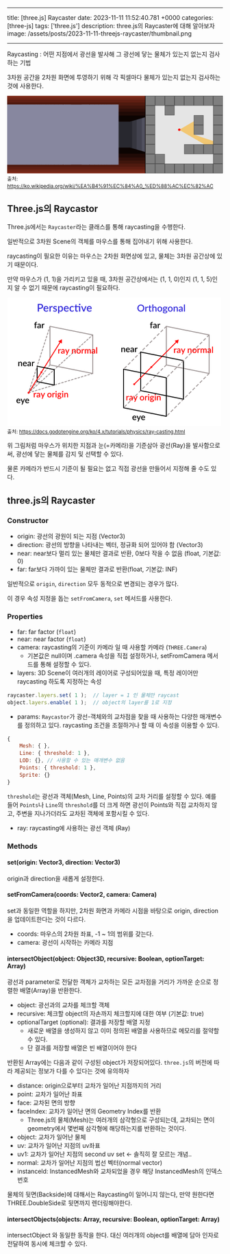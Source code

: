 

---
title: [three.js] Raycaster
date: 2023-11-11 11:52:40.781 +0000
categories: [three-js]
tags: ['three.js']
description: three.js의 Raycaster에 대해 알아보자
image: /assets/posts/2023-11-11-threejs-raycaster/thumbnail.png

---

Raycasting : 어떤 지점에서 광선을 발사해 그 광선에 닿는 물체가 있는지 없는지 검사하는 기법

3차원 공간을 2차원 화면에 투영하기 위해 각 픽셀마다 물체가 있는지 없는지 검사하는 것에 사용한다.

![img](/assets/posts/2023-11-11-threejs-raycaster/img0.png)
<small>출처: https://ko.wikipedia.org/wiki/%EA%B4%91%EC%84%A0_%ED%88%AC%EC%82%AC</small>


## Three.js의 Raycastor

Three.js에서는 `Raycaster`라는 클래스를 통해 raycasting을 수행한다.

일반적으로 3차원 Scene의 객체를 마우스를 통해 집어내기 위해 사용한다.

raycasting이 필요한 이유는 마우스는 2차원 화면상에 있고, 물체는 3차원 공간상에 있기 때문이다.

만약 마우스가 (1, 1)을 가리키고 있을 때, 3차원 공간상에서는 (1, 1, 0)인지 (1, 1, 5)인지 알 수 없기 때문에 raycasting이 필요하다.

![img](/assets/posts/2023-11-11-threejs-raycaster/img1.png)
<small>출처: https://docs.godotengine.org/ko/4.x/tutorials/physics/ray-casting.html</small>

위 그림처럼 마우스가 위치한 지점과 눈(=카메라)을 기준삼아 광선(Ray)을 발사함으로써, 광선에 닿는 물체를 감지 및 선택할 수 있다.

물론 카메라가 반드시 기준이 될 필요는 없고 직접 광선을 만들어서 지정해 줄 수도 있다.

## three.js의 Raycaster

### Constructor

- origin: 광선의 광원이 되는 지점 (Vector3)
- direction: 광선의 방향을 나타내는 벡터, 정규화 되어 있어야 함 (Vector3)
- near: near보다 멀리 있는 물체만 결과로 반환, 0보다 작을 수 없음 (float, 기본값: 0)
- far: far보다 가까이 있는 물체만 결과로 반환(float, 기본값: INF)

일반적으로 `origin`, `direction` 모두 동적으로 변경되는 경우가 많다.

이 경우 속성 지정을 돕는 `setFromCamera`, `set` 메서드를 사용한다.

### Properties
- far: far factor (`float`)
- near: near factor (`float`)
- camera: raycasting의 기준이 카메라 일 때 사용할 카메라 (`THREE.Camera`)
  - 기본값은 null이며 .camera 속성을 직접 설정하거나, setFromCamera 메서드를 통해 설정할 수 있다.
- layers: 3D Scene이 여러개의 레이어로 구성되어있을 때, 특정 레이어만 raycasting 하도록 지정하는 속성

```javascript
raycaster.layers.set( 1 );  // layer = 1 인 물체만 raycast
object.layers.enable( 1 );  // object의 layer를 1로 지정
```

- params: `Raycastor`가 광선-객체와의 교차점을 찾을 때 사용하는 다양한 매개변수를 정의하고 있다. raycasting 조건을 조절하거나 할 때 이 속성을 이용할 수 있다.

```javascript
{ 
	Mesh: { },
	Line: { threshold: 1 },
	LOD: {}, // 사용할 수 있는 매개변수 없음
	Points: { threshold: 1 },
	Sprite: {} 
}
```
`threshold`는 광선과 객체(Mesh, Line, Points)의 교차 거리를 설정할 수 있다. 
예를 들어 `Points`나 `Line`의 `threshold`를 더 크게 하면 광선이 Points와 직접 교차하지 않고, 주변을 지나가더라도 교차된 객체에 포함시킬 수 있다.

- ray: raycasting에 사용하는 광선 객체 (Ray)

### Methods

#### set(origin: Vector3, direction: Vector3)

origin과 direction을 새롭게 설정한다.

#### setFromCamera(coords: Vector2, camera: Camera)

set과 동일한 역할을 하지만, 2차원 화면과 카메라 시점을 바탕으로 origin, direction을 업데이트한다는 것이 다르다. 

- coords: 마우스의 2차원 좌표, -1 ~ 1의 범위를 갖는다.
- camera: 광선이 시작하는 카메라 지점

#### intersectObject(object: Object3D, recursive: Boolean, optionTarget: Array)

광선과 parameter로 전달한 객체가 교차하는 모든 교차점을 거리가 가까운 순으로 정렬한 배열(Array)을 반환한다. 

- object: 광선과의 교차를 체크할 객체
- recursive: 체크할 object의 자손까지 체크할지에 대한 여부 (기본값: true)
- optionalTarget (optional): 결과를 저장할 배열 지정
  - 새로운 배열을 생성하지 않고 이미 정의된 배열을 사용하므로 메모리를 절약할 수 있다.
  - 단 결과를 저장할 배열은 빈 배열이어야 한다

반환된 Array에는 다음과 같이 구성된 object가 저장되어있다.
`three.js`의 버전에 따라 제공되는 정보가 다를 수 있다는 것에 유의하자

- distance: origin으로부터 교차가 일어난 지점까지의 거리
- point: 교차가 일어난 좌표
- face: 교차된 면의 방향
- faceIndex: 교차가 일어난 면의 Geometry Index를 반환
  - Three.js의 물체(Mesh)는 여러개의 삼각형으로 구성되는데, 교차되는 면이 geometry에서 몇번째 삼각형에 해당하는지를 반환하는 것이다.
- object: 교차가 일어난 물체
- uv: 교차가 일어난 지점의 uv좌표
- uv1: 교차가 일어난 지점의 second uv set ← 솔직히 잘 모르는 개념..
- normal: 교차가 일어난 지점의 법선 벡터(normal vector)
- instanceld: InstancedMesh와 교차되었을 경우 해당 InstancedMesh의 인덱스 번호

물체의 뒷면(Backside)에 대해서는 Raycasting이 일어니지 않는다, 만약 원한다면 THREE.DoubleSide로 뒷면까지 렌더링해야한다.

#### intersectObjects(objects: Array, recursive: Boolean, optionTarget: Array)

intersectObject 와 동일한 동작을 한다. 대신 여러개의 object를 배열에 담아 인자로 전달하여 동시에 체크할 수 있다.

        